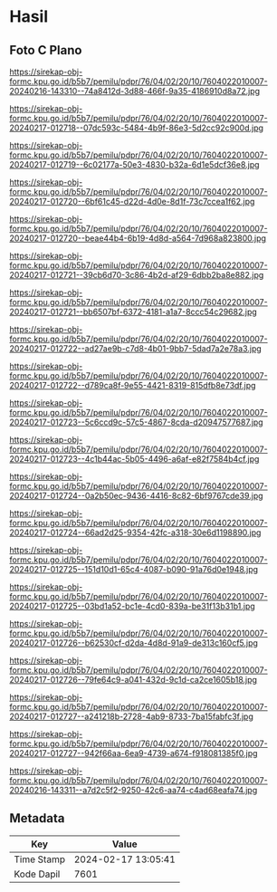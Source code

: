 # Hasil

## Foto C Plano

https://sirekap-obj-formc.kpu.go.id/b5b7/pemilu/pdpr/76/04/02/20/10/7604022010007-20240216-143310--74a8412d-3d88-466f-9a35-4186910d8a72.jpg

https://sirekap-obj-formc.kpu.go.id/b5b7/pemilu/pdpr/76/04/02/20/10/7604022010007-20240217-012718--07dc593c-5484-4b9f-86e3-5d2cc92c900d.jpg

https://sirekap-obj-formc.kpu.go.id/b5b7/pemilu/pdpr/76/04/02/20/10/7604022010007-20240217-012719--6c02177a-50e3-4830-b32a-6d1e5dcf36e8.jpg

https://sirekap-obj-formc.kpu.go.id/b5b7/pemilu/pdpr/76/04/02/20/10/7604022010007-20240217-012720--6bf61c45-d22d-4d0e-8d1f-73c7ccea1f62.jpg

https://sirekap-obj-formc.kpu.go.id/b5b7/pemilu/pdpr/76/04/02/20/10/7604022010007-20240217-012720--beae44b4-6b19-4d8d-a564-7d968a823800.jpg

https://sirekap-obj-formc.kpu.go.id/b5b7/pemilu/pdpr/76/04/02/20/10/7604022010007-20240217-012721--39cb6d70-3c86-4b2d-af29-6dbb2ba8e882.jpg

https://sirekap-obj-formc.kpu.go.id/b5b7/pemilu/pdpr/76/04/02/20/10/7604022010007-20240217-012721--bb6507bf-6372-4181-a1a7-8ccc54c29682.jpg

https://sirekap-obj-formc.kpu.go.id/b5b7/pemilu/pdpr/76/04/02/20/10/7604022010007-20240217-012722--ad27ae9b-c7d8-4b01-9bb7-5dad7a2e78a3.jpg

https://sirekap-obj-formc.kpu.go.id/b5b7/pemilu/pdpr/76/04/02/20/10/7604022010007-20240217-012722--d789ca8f-9e55-4421-8319-815dfb8e73df.jpg

https://sirekap-obj-formc.kpu.go.id/b5b7/pemilu/pdpr/76/04/02/20/10/7604022010007-20240217-012723--5c6ccd9c-57c5-4867-8cda-d20947577687.jpg

https://sirekap-obj-formc.kpu.go.id/b5b7/pemilu/pdpr/76/04/02/20/10/7604022010007-20240217-012723--4c1b44ac-5b05-4496-a6af-e82f7584b4cf.jpg

https://sirekap-obj-formc.kpu.go.id/b5b7/pemilu/pdpr/76/04/02/20/10/7604022010007-20240217-012724--0a2b50ec-9436-4416-8c82-6bf9767cde39.jpg

https://sirekap-obj-formc.kpu.go.id/b5b7/pemilu/pdpr/76/04/02/20/10/7604022010007-20240217-012724--66ad2d25-9354-42fc-a318-30e6d1198890.jpg

https://sirekap-obj-formc.kpu.go.id/b5b7/pemilu/pdpr/76/04/02/20/10/7604022010007-20240217-012725--151d10d1-65c4-4087-b090-91a76d0e1948.jpg

https://sirekap-obj-formc.kpu.go.id/b5b7/pemilu/pdpr/76/04/02/20/10/7604022010007-20240217-012725--03bd1a52-bc1e-4cd0-839a-be31f13b31b1.jpg

https://sirekap-obj-formc.kpu.go.id/b5b7/pemilu/pdpr/76/04/02/20/10/7604022010007-20240217-012726--b62530cf-d2da-4d8d-91a9-de313c160cf5.jpg

https://sirekap-obj-formc.kpu.go.id/b5b7/pemilu/pdpr/76/04/02/20/10/7604022010007-20240217-012726--79fe64c9-a041-432d-9c1d-ca2ce1605b18.jpg

https://sirekap-obj-formc.kpu.go.id/b5b7/pemilu/pdpr/76/04/02/20/10/7604022010007-20240217-012727--a241218b-2728-4ab9-8733-7ba15fabfc3f.jpg

https://sirekap-obj-formc.kpu.go.id/b5b7/pemilu/pdpr/76/04/02/20/10/7604022010007-20240217-012727--942f66aa-6ea9-4739-a674-f918081385f0.jpg

https://sirekap-obj-formc.kpu.go.id/b5b7/pemilu/pdpr/76/04/02/20/10/7604022010007-20240216-143311--a7d2c5f2-9250-42c6-aa74-c4ad68eafa74.jpg


## Metadata

| Key        | Value               |
| ---------- | ------------------- |
| Time Stamp | 2024-02-17 13:05:41 |
| Kode Dapil | 7601                |




